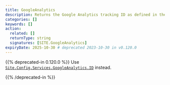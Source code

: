 ```yaml
---
title: GoogleAnalytics
description: Returns the Google Analytics tracking ID as defined in the site configuration.
categories: []
keywords: []
action:
  related: []
  returnType: string
  signatures: [SITE.GoogleAnalytics]
expiryDate: 2025-10-30 # deprecated 2023-10-30 in v0.120.0
---
```


{{% deprecated-in 0.120.0 %}}
Use [`Site.Config.Services.GoogleAnalytics.ID`] instead.

[`Site.Config.Services.GoogleAnalytics.ID`]: /methods/site/config/
{{% /deprecated-in %}}
